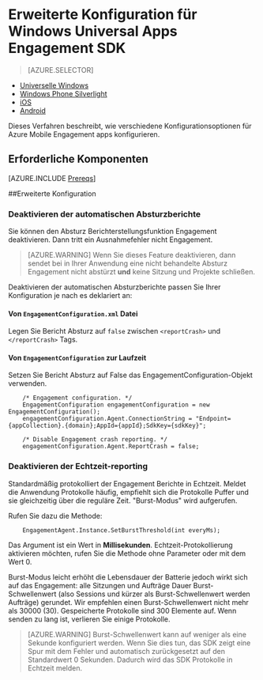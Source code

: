 <properties
    pageTitle="Erweiterte Konfiguration für Windows Universal Apps Engagement SDK"
    description="Erweiterte Konfigurationsoptionen für Azure Mobile universelle Windows-Apps"                    
    services="mobile-engagement"
    documentationCenter="mobile"
    authors="piyushjo"
    manager="erikre"
    editor="" />

<tags
    ms.service="mobile-engagement"
    ms.workload="mobile"
    ms.tgt_pltfrm="mobile-windows-store"
    ms.devlang="dotnet"
    ms.topic="article"
    ms.date="10/04/2016"
    ms.author="piyushjo;ricksal" />

# <a name="advanced-configuration-for-windows-universal-apps-engagement-sdk"></a>Erweiterte Konfiguration für Windows Universal Apps Engagement SDK

> [AZURE.SELECTOR]
- [Universelle Windows](mobile-engagement-windows-store-advanced-configuration.md)
- [Windows Phone Silverlight](mobile-engagement-windows-phone-integrate-engagement.md)
- [iOS](mobile-engagement-ios-integrate-engagement.md)
- [Android](mobile-engagement-android-advanced-configuration.md)

Dieses Verfahren beschreibt, wie verschiedene Konfigurationsoptionen für Azure Mobile Engagement apps konfigurieren.

## <a name="prerequisites"></a>Erforderliche Komponenten

[AZURE.INCLUDE [Prereqs](../../includes/mobile-engagement-windows-store-prereqs.md)]

##<a name="advanced-configuration"></a>Erweiterte Konfiguration

### <a name="disable-automatic-crash-reporting"></a>Deaktivieren der automatischen Absturzberichte

Sie können den Absturz Berichterstellungsfunktion Engagement deaktivieren. Dann tritt ein Ausnahmefehler nicht Engagement.

> [AZURE.WARNING] Wenn Sie dieses Feature deaktivieren, dann sendet bei in Ihrer Anwendung eine nicht behandelte Absturz Engagement nicht abstürzt **und** keine Sitzung und Projekte schließen.

Deaktivieren der automatischen Absturzberichte passen Sie Ihrer Konfiguration je nach es deklariert an:

#### <a name="from-engagementconfigurationxml-file"></a>Von `EngagementConfiguration.xml` Datei

Legen Sie Bericht Absturz auf `false` zwischen `<reportCrash>` und `</reportCrash>` Tags.

#### <a name="from-engagementconfiguration-object-at-run-time"></a>Von `EngagementConfiguration` zur Laufzeit

Setzen Sie Bericht Absturz auf False das EngagementConfiguration-Objekt verwenden.

        /* Engagement configuration. */
        EngagementConfiguration engagementConfiguration = new EngagementConfiguration();
        engagementConfiguration.Agent.ConnectionString = "Endpoint={appCollection}.{domain};AppId={appId};SdkKey={sdkKey}";

        /* Disable Engagement crash reporting. */
        engagementConfiguration.Agent.ReportCrash = false;

### <a name="disable-real-time-reporting"></a>Deaktivieren der Echtzeit-reporting

Standardmäßig protokolliert der Engagement Berichte in Echtzeit. Meldet die Anwendung Protokolle häufig, empfiehlt sich die Protokolle Puffer und sie gleichzeitig über die reguläre Zeit. "Burst-Modus" wird aufgerufen.

Rufen Sie dazu die Methode:

        EngagementAgent.Instance.SetBurstThreshold(int everyMs);

Das Argument ist ein Wert in **Millisekunden**. Echtzeit-Protokollierung aktivieren möchten, rufen Sie die Methode ohne Parameter oder mit dem Wert 0.

Burst-Modus leicht erhöht die Lebensdauer der Batterie jedoch wirkt sich auf das Engagement: alle Sitzungen und Aufträge Dauer Burst-Schwellenwert (also Sessions und kürzer als Burst-Schwellenwert werden Aufträge) gerundet. Wir empfehlen einen Burst-Schwellenwert nicht mehr als 30000 (30). Gespeicherte Protokolle sind 300 Elemente auf. Wenn senden zu lang ist, verlieren Sie einige Protokolle.

> [AZURE.WARNING] Burst-Schwellenwert kann auf weniger als eine Sekunde konfiguriert werden. Wenn Sie dies tun, das SDK zeigt eine Spur mit dem Fehler und automatisch zurückgesetzt auf den Standardwert 0 Sekunden. Dadurch wird das SDK Protokolle in Echtzeit melden.

[here]:http://www.nuget.org/packages/Capptain.WindowsCS
[NuGet website]:http://docs.nuget.org/docs/start-here/overview
